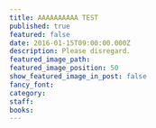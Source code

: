 ```yaml
---
title: AAAAAAAAAA TEST
published: true
featured: false
date: 2016-01-15T09:00:00.000Z
description: Please disregard.
featured_image_path:
featured_image_position: 50
show_featured_image_in_post: false
fancy_font:
category:
staff:
books:
---
```



